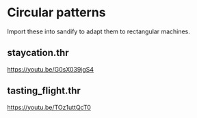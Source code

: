 # Circular patterns

Import these into sandify to adapt them to rectangular machines.

## staycation.thr

https://youtu.be/G0sX039igS4

## tasting_flight.thr

https://youtu.be/TOz1uttQcT0
